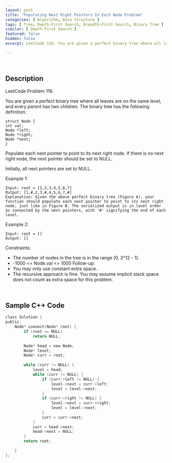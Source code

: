 ```yaml
---
layout: post
title: "Populating Next Right Pointers In Each Node Problem"
categories: [ Algorithm, Data Structure ]
tags: [ Tree, Depth-First Search, Breadth-First Search, Binary Tree ]
similar: [ Depth-First Search ]
featured: false
hidden: false
excerpt: LeetCode 116. You are given a perfect binary tree where all leaves are on the same level, and every parent has two children. 

---
```


<br />

## Description

LeetCode Problem 116.

You are given a perfect binary tree where all leaves are on the same level, and every parent has two children. The binary tree has the following definition:
```
struct Node {
int val;
Node *left;
Node *right;
Node *next;
}
```

Populate each next pointer to point to its next right node. If there is no next right node, the next pointer should be set to NULL.

Initially, all next pointers are set to NULL.

Example 1: 
```
Input: root = [1,2,3,4,5,6,7]
Output: [1,#,2,3,#,4,5,6,7,#]
Explanation: Given the above perfect binary tree (Figure A), your function should populate each next pointer to point to its next right node, just like in Figure B. The serialized output is in level order as connected by the next pointers, with '#' signifying the end of each level.
```

Example 2:
```
Input: root = []
Output: []
```

Constraints:
* The number of nodes in the tree is in the range [0, 2^12 - 1].
* -1000 <= Node.val <= 1000
Follow-up:
* You may only use constant extra space.
* The recursive approach is fine. You may assume implicit stack space does not count as extra space for this problem.

<br />

## Sample C++ Code


```c
class Solution {
public:
    Node* connect(Node* root) {
        if (root == NULL)
            return NULL;
        
        Node* head = new Node;
        Node* level;
        Node* curr = root;
        
        while (curr != NULL) {
            level = head;
            while (curr != NULL) {
                if (curr->left != NULL) {
                    level->next = curr->left;
                    level = level->next;
                }
                if (curr->right != NULL) {
                    level->next = curr->right;
                    level = level->next;
                }
                curr = curr->next;
            }
            curr = head->next;
            head->next = NULL;
        }
        return root;
        
    }
};
```


